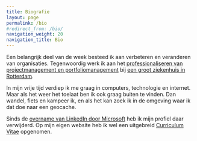 ```yaml
---
title: Biografie
layout: page
permalink: /bio
#redirect_from: /bio/
navigation_weight: 20
navigation_title: Bio
---
```

Een belangrijk deel van de week besteed ik aan verbeteren en veranderen van organisaties. Tegenwoordig werk ik aan het [professionaliseren van projectmanagement en portfoliomanagement](http://ipma.nl/) bij [een groot ziekenhuis in Rotterdam](http://maasstadziekenhuis.nl/).

In mijn vrije tijd verdiep ik me graag in computers, technologie en internet. Maar als het weer het toelaat ben ik ook graag buiten te vinden. Dan wandel, fiets en kampeer ik, en als het kan zoek ik in de omgeving waar ik dat doe naar een geocache.

Sinds de [overname van LinkedIn door Microsoft](https://news.linkedin.com/2016/microsoft-to-acquire-linkedin) heb ik mijn profiel daar verwijderd. Op mijn eigen website heb ik wel een uitgebreid [Curriculum Vitae](/cv) opgenomen.
